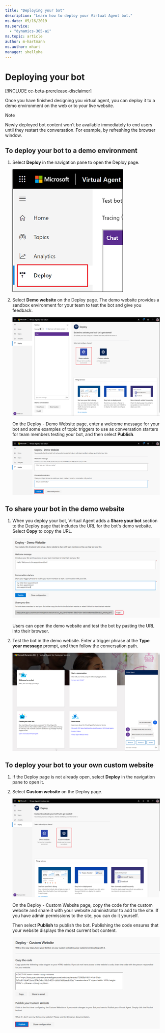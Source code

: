 ```yaml
---
title: "Deploying your bot"
description: "Learn how to deploy your Virtual Agent bot."
ms.date: 05/16/2019
ms.service:
  - "dynamics-365-ai"
ms.topic: article
author: m-hartmann
ms.author: mhart
manager: shellyha
---
```


# Deploying your bot

[!INCLUDE [cc-beta-prerelease-disclaimer](../includes/cc-beta-prerelease-disclaimer.md)]

Once you have finished designing you virtual agent, you can deploy it to a demo environment on the web or to your live website.

> [!NOTE]
> Newly deployed bot content won't be available immediately to end users until they restart the conversation. For example, by refreshing the browser window.

## To deploy your bot to a demo environment

1. Select **Deploy** in the navigation pane to open the Deploy page.

   ![Open Deploy page](media/open-deploy.png)

2. Select **Demo website** on the Deploy page. The demo website provides a sandbox environment for your team to test the bot and give you feedback.

   ![Select demo website](media/deploy-website.png)

    On the Deploy - Demo Website page, enter a welcome message for your bot and some examples of topic triggers to use as conversation starters for team members testing your bot, and then select **Publish**.

   ![Deploy bot](media/publish-bot.png)

## To share your bot in the demo website

1. When you deploy your bot, Virtual Agent adds a **Share your bot** section to the Deploy page that includes the URL for the bot's demo website. Select **Copy** to copy the URL.

   ![Share bot](media/copy-url.png)

    Users can open the demo website and test the bot by pasting the URL into their browser.

2. Test the bot in the demo website. Enter a trigger phrase at the **Type your message** prompt, and then follow the conversation path.

   ![Test bot](media/demo-website.png)

## To deploy your bot to your own custom website

1. If the Deploy page is not already open, select **Deploy** in the navigation pane to open it.

2. Select **Custom website** on the Deploy page.

   ![Select custom website](media/deploy-custom.png)

   On the Deploy - Custom Website page, copy the code for the custom website and share it with your website administrator to add to the site. If you have admin permissions to the site, you can do it yourself.

   Then select **Publish** to publish the bot. Publishing the code ensures that your website displays the most current bot content.

   ![Custom message](media/publish-custom.png)
